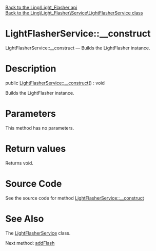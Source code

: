 [Back to the Ling/Light_Flasher api](https://github.com/lingtalfi/Light_Flasher/blob/master/doc/api/Ling/Light_Flasher.md)<br>
[Back to the Ling\Light_Flasher\Service\LightFlasherService class](https://github.com/lingtalfi/Light_Flasher/blob/master/doc/api/Ling/Light_Flasher/Service/LightFlasherService.md)


LightFlasherService::__construct
================



LightFlasherService::__construct — Builds the LightFlasher instance.




Description
================


public [LightFlasherService::__construct](https://github.com/lingtalfi/Light_Flasher/blob/master/doc/api/Ling/Light_Flasher/Service/LightFlasherService/__construct.md)() : void




Builds the LightFlasher instance.




Parameters
================

This method has no parameters.


Return values
================

Returns void.








Source Code
===========
See the source code for method [LightFlasherService::__construct](https://github.com/lingtalfi/Light_Flasher/blob/master/Service/LightFlasherService.php#L81-L85)


See Also
================

The [LightFlasherService](https://github.com/lingtalfi/Light_Flasher/blob/master/doc/api/Ling/Light_Flasher/Service/LightFlasherService.md) class.

Next method: [addFlash](https://github.com/lingtalfi/Light_Flasher/blob/master/doc/api/Ling/Light_Flasher/Service/LightFlasherService/addFlash.md)<br>

